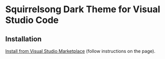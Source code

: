 # Squirrelsong Dark Theme for Visual Studio Code

## Installation

[Install from Visual Studio Marketplace](https://marketplace.visualstudio.com/items?itemName=sapegin.Theme-SquirrelsongDark) (follow instructions on the page).

